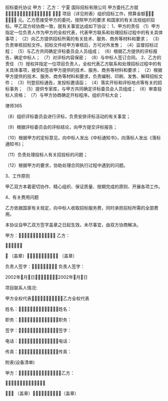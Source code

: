
 
招标委托协议
甲方：
乙方：
宁夏
国际招标有限公司
甲方委托乙方就
 项目（详见附表）组织招标工作，预算金额 
 元。乙方愿接受甲方的委托，按照甲方的要求
和国家的有关法规组织招标。甲乙双方经协商一致，就有关事宜达成如下协议：
1、甲方的责任
（1）甲方指定一位负责人作为甲方的全权代表，代表甲方联系和处理招标过程中的有关具体事项；
（2）向乙方提供招标所需的有关技术、服务、商务等材料和要求；
（3）负责审核招标文件。招标文件经甲方审核后，方可对外发售；
（4）监督招标过程；
（5）与乙方共同确定评标委员会人员组成；
（6）根据乙方提供的评标报告，确定中标人；
（7）对评标内容保密；
（8）与中标人签订合同。
2、乙方的责任
（1）授权并指定一位项目负责人，全权代表乙方联系和处理招标过程中的有关具体事项，接受和签收甲方提供的技术、服务、商务等材料和要求；
（2）根据甲方提供的技术、服务、商务等材料和要求，负责编制、印刷、发售、解释招标文件；
（3）刊登招标通告，发投标邀请函；
（4）落实开标和评标地点等有关的招标事务；
（5）提供专家库，与甲方共同确定评标委员会人员组成；
（6）审查投标人资格；
（7）与甲方协商确定开标程序。组织开标大会；




 
律师365






（8）组织评标委员会进行评标，负责安排评标活动的有关事宜；

（9）根据评标委员会的评标结论，向甲方提交评标报告；

（10）根据甲方的定标意见，向中标人发出《中标通知书》，向落标人发出《落标通知书》；

（11）负责处理投标人有关招投标的问题；

（12）根据甲方的要求，协助处理合同执行过程中遇到的问题。

3、工作原则

甲乙双方本着密切协作、精心组织、保证质量、按期完成的原则、开展各项工作。

4、有关费用问题

乙方依据国家有关规定，向中标人收取招标服务费，同时承担招标所需的全部费用。

本协议自甲乙双方签字盖章之日起生效。未尽事宜，由双方协商解决。





甲方： 乙方：

 



 （盖章） （盖章）





负责人签字： 负责人签字：

2002年月日2002年月日















项目联系人情况:

甲方全权代表乙方全权代表

姓名：姓名：

职务：职务：

签字：签字：

电话：电话：

传真：传真： 



附表(设备清单)















甲方：乙方：

 

 （盖章）（盖章）

 


 

 
 
 
 
 
  


  
 

  


  


  
 
 
 
 

